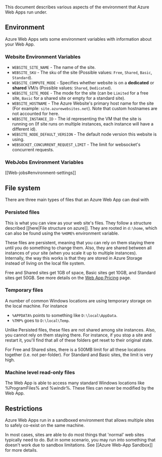 This document describes various aspects of the environment that Azure Web Apps run under.

## Environment

Azure Web Apps sets some environment variables with information about your Web App.

### Website Environment Variables

- `WEBSITE_SITE_NAME` - The name of the site.
- `WEBSITE_SKU` - The sku of the site (Possible values: `Free`, `Shared`, `Basic`, `Standard`).
- `WEBSITE_COMPUTE_MODE` - Specifies whether website is on a **dedicated** or **shared** VM/s (Possible values: `Shared`, `Dedicated`).
- `WEBSITE_SITE_MODE` - The mode for the site (can be `Limited` for a free site, `Basic` for a shared site or empty for a standard site).
- `WEBSITE_HOSTNAME` - The Azure Website's primary host name for the site (For example: `site.azurewebsites.net`). Note that custom hostnames are not accounted for here.
- `WEBSITE_INSTANCE_ID` - The id representing the VM that the site is running on (If site runs on multiple instances, each instance will have a different id).
- `WEBSITE_NODE_DEFAULT_VERSION` - The default node version this website is using.
- `WEBSOCKET_CONCURRENT_REQUEST_LIMIT` - The limit for websocket's concurrent requests.

### WebJobs Environment Variables

[[Web-jobs#environment-settings]]

## File system

There are three main types of files that an Azure Web App can deal with

### Persisted files

This is what you can view as your web site's files. They follow a structure described [[here|File structure on azure]]. They are rooted in `d:\home`, which can also be found using the `%HOME%` environment variable.

These files are persistent, meaning that you can rely on them staying there until you do something to change them. Also, they are shared between all instances of your site (when you scale it up to multiple instances). Internally, the way this works is that they are stored in Azure Storage instead of living on the local file system.

Free and Shared sites get 1GB of space, Basic sites get 10GB, and Standard sites get 50GB. See more details on the [Web App Pricing](http://www.windowsazure.com/en-us/pricing/details/web-sites/) page.


### Temporary files

A number of common Windows locations are using temporary storage on the local machine. For instance

- `%APPDATA%` points to something like `D:\local\AppData`.
- `%TMP%` goes to `D:\local\Temp`.

Unlike Persisted files, these files are not shared among site instances. Also, you cannot rely on them staying there. For instance, if you stop a site and restart it, you'll find that all of these folders get reset to their original state.

For Free and Shared sites, there is a 500MB limit for all these locations together (i.e. not per-folder). For Standard and Basic sites, the limit is very high.


### Machine level read-only files

The Web App is able to access many standard Windows locations like %ProgramFiles% and %windir%. These files can never be modified by the Web App.


## Restrictions

Azure Web Apps run in a sandboxed environment that allows multiple sites to safely co-exist on the same machine.

In most cases, sites are able to do most things that 'normal' web sites typically need to do. But in some scenario, you may run into something that doesn't work due to sandbox limitations. See [[Azure Web-App Sandbox]] for more details.
